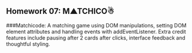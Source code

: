 Homework 07: M▲TCHICO☃
-----

###Matchicode: 
A matching game using DOM manipulations, setting DOM element attributes and handling events with addEventListener. Extra credit features include pausing after 2 cards after clicks, interface feedback and thoughtful styling.